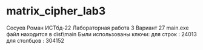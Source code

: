 # matrix_cipher_lab3
Сосуев Роман ИСТбд-22
Лабораторная работа 3
Вариант 27
main.exe файл находится в dist\main
Были использованы ключи:
для строк : 24013
для столбцов : 304152
